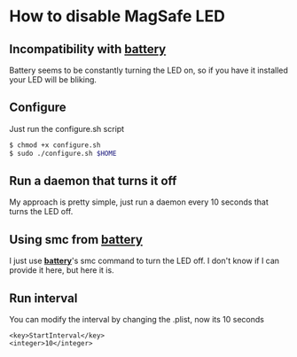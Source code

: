 # How to disable MagSafe LED

## **Incompatibility** with [battery](https://github.com/actuallymentor/battery)
Battery seems to be constantly turning the LED on, so if you have it installed your LED will be bliking.

## Configure
Just run the configure.sh script
```bash
$ chmod +x configure.sh
$ sudo ./configure.sh $HOME
```
## Run a daemon that turns it off
My approach is pretty simple, just run a daemon every 10 seconds that turns the LED off.

## Using smc from [battery](https://github.com/actuallymentor/battery)
I just use [**battery**](https://github.com/actuallymentor/battery)'s smc command to turn the LED off. I don't know if I can provide it here, but here it is.

## Run interval
You can modify the interval by changing the .plist, now its 10 seconds
```plist
<key>StartInterval</key>
<integer>10</integer>
```
